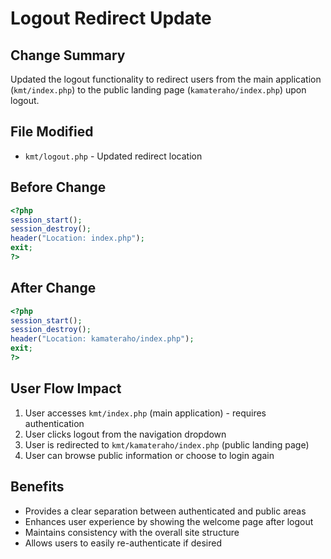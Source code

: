 # Logout Redirect Update

## Change Summary
Updated the logout functionality to redirect users from the main application (`kmt/index.php`) to the public landing page (`kamateraho/index.php`) upon logout.

## File Modified
- `kmt/logout.php` - Updated redirect location

## Before Change
```php
<?php
session_start();
session_destroy();
header("Location: index.php");
exit;
?>
```

## After Change
```php
<?php
session_start();
session_destroy();
header("Location: kamateraho/index.php");
exit;
?>
```

## User Flow Impact
1. User accesses `kmt/index.php` (main application) - requires authentication
2. User clicks logout from the navigation dropdown
3. User is redirected to `kmt/kamateraho/index.php` (public landing page)
4. User can browse public information or choose to login again

## Benefits
- Provides a clear separation between authenticated and public areas
- Enhances user experience by showing the welcome page after logout
- Maintains consistency with the overall site structure
- Allows users to easily re-authenticate if desired